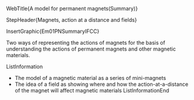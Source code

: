 WebTitle{A model for permanent magnets(Summary)}

StepHeader{Magnets, action at a distance and fields}

InsertGraphic{Em01PNSummaryIFCC}

Two ways of representing the actions of magnets for the basis of understanding the actions of permanent magnets and other magnetic materials.

ListInformation
- The model of a magnetic material as a series of mini-magnets
- The idea of a field as showing where and how the action-at-a-distance of the magnet will affect magnetic materials
ListInformationEnd

